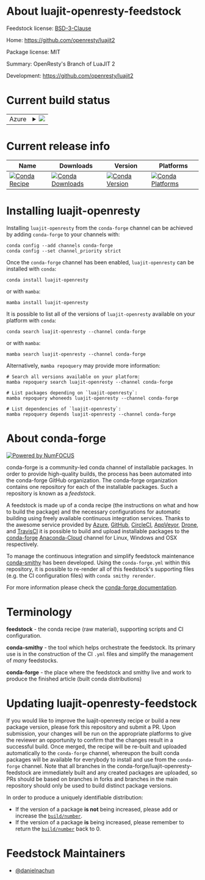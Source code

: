 About luajit-openresty-feedstock
================================

Feedstock license: [BSD-3-Clause](https://github.com/conda-forge/luajit-openresty-feedstock/blob/main/LICENSE.txt)

Home: https://github.com/openresty/luajit2

Package license: MIT

Summary: OpenResty's Branch of LuaJIT 2

Development: https://github.com/openresty/luajit2

Current build status
====================


<table>
    
  <tr>
    <td>Azure</td>
    <td>
      <details>
        <summary>
          <a href="https://dev.azure.com/conda-forge/feedstock-builds/_build/latest?definitionId=19283&branchName=main">
            <img src="https://dev.azure.com/conda-forge/feedstock-builds/_apis/build/status/luajit-openresty-feedstock?branchName=main">
          </a>
        </summary>
        <table>
          <thead><tr><th>Variant</th><th>Status</th></tr></thead>
          <tbody><tr>
              <td>linux_64</td>
              <td>
                <a href="https://dev.azure.com/conda-forge/feedstock-builds/_build/latest?definitionId=19283&branchName=main">
                  <img src="https://dev.azure.com/conda-forge/feedstock-builds/_apis/build/status/luajit-openresty-feedstock?branchName=main&jobName=linux&configuration=linux%20linux_64_" alt="variant">
                </a>
              </td>
            </tr><tr>
              <td>osx_64</td>
              <td>
                <a href="https://dev.azure.com/conda-forge/feedstock-builds/_build/latest?definitionId=19283&branchName=main">
                  <img src="https://dev.azure.com/conda-forge/feedstock-builds/_apis/build/status/luajit-openresty-feedstock?branchName=main&jobName=osx&configuration=osx%20osx_64_" alt="variant">
                </a>
              </td>
            </tr>
          </tbody>
        </table>
      </details>
    </td>
  </tr>
</table>

Current release info
====================

| Name | Downloads | Version | Platforms |
| --- | --- | --- | --- |
| [![Conda Recipe](https://img.shields.io/badge/recipe-luajit--openresty-green.svg)](https://anaconda.org/conda-forge/luajit-openresty) | [![Conda Downloads](https://img.shields.io/conda/dn/conda-forge/luajit-openresty.svg)](https://anaconda.org/conda-forge/luajit-openresty) | [![Conda Version](https://img.shields.io/conda/vn/conda-forge/luajit-openresty.svg)](https://anaconda.org/conda-forge/luajit-openresty) | [![Conda Platforms](https://img.shields.io/conda/pn/conda-forge/luajit-openresty.svg)](https://anaconda.org/conda-forge/luajit-openresty) |

Installing luajit-openresty
===========================

Installing `luajit-openresty` from the `conda-forge` channel can be achieved by adding `conda-forge` to your channels with:

```
conda config --add channels conda-forge
conda config --set channel_priority strict
```

Once the `conda-forge` channel has been enabled, `luajit-openresty` can be installed with `conda`:

```
conda install luajit-openresty
```

or with `mamba`:

```
mamba install luajit-openresty
```

It is possible to list all of the versions of `luajit-openresty` available on your platform with `conda`:

```
conda search luajit-openresty --channel conda-forge
```

or with `mamba`:

```
mamba search luajit-openresty --channel conda-forge
```

Alternatively, `mamba repoquery` may provide more information:

```
# Search all versions available on your platform:
mamba repoquery search luajit-openresty --channel conda-forge

# List packages depending on `luajit-openresty`:
mamba repoquery whoneeds luajit-openresty --channel conda-forge

# List dependencies of `luajit-openresty`:
mamba repoquery depends luajit-openresty --channel conda-forge
```


About conda-forge
=================

[![Powered by
NumFOCUS](https://img.shields.io/badge/powered%20by-NumFOCUS-orange.svg?style=flat&colorA=E1523D&colorB=007D8A)](https://numfocus.org)

conda-forge is a community-led conda channel of installable packages.
In order to provide high-quality builds, the process has been automated into the
conda-forge GitHub organization. The conda-forge organization contains one repository
for each of the installable packages. Such a repository is known as a *feedstock*.

A feedstock is made up of a conda recipe (the instructions on what and how to build
the package) and the necessary configurations for automatic building using freely
available continuous integration services. Thanks to the awesome service provided by
[Azure](https://azure.microsoft.com/en-us/services/devops/), [GitHub](https://github.com/),
[CircleCI](https://circleci.com/), [AppVeyor](https://www.appveyor.com/),
[Drone](https://cloud.drone.io/welcome), and [TravisCI](https://travis-ci.com/)
it is possible to build and upload installable packages to the
[conda-forge](https://anaconda.org/conda-forge) [Anaconda-Cloud](https://anaconda.org/)
channel for Linux, Windows and OSX respectively.

To manage the continuous integration and simplify feedstock maintenance
[conda-smithy](https://github.com/conda-forge/conda-smithy) has been developed.
Using the ``conda-forge.yml`` within this repository, it is possible to re-render all of
this feedstock's supporting files (e.g. the CI configuration files) with ``conda smithy rerender``.

For more information please check the [conda-forge documentation](https://conda-forge.org/docs/).

Terminology
===========

**feedstock** - the conda recipe (raw material), supporting scripts and CI configuration.

**conda-smithy** - the tool which helps orchestrate the feedstock.
                   Its primary use is in the construction of the CI ``.yml`` files
                   and simplify the management of *many* feedstocks.

**conda-forge** - the place where the feedstock and smithy live and work to
                  produce the finished article (built conda distributions)


Updating luajit-openresty-feedstock
===================================

If you would like to improve the luajit-openresty recipe or build a new
package version, please fork this repository and submit a PR. Upon submission,
your changes will be run on the appropriate platforms to give the reviewer an
opportunity to confirm that the changes result in a successful build. Once
merged, the recipe will be re-built and uploaded automatically to the
`conda-forge` channel, whereupon the built conda packages will be available for
everybody to install and use from the `conda-forge` channel.
Note that all branches in the conda-forge/luajit-openresty-feedstock are
immediately built and any created packages are uploaded, so PRs should be based
on branches in forks and branches in the main repository should only be used to
build distinct package versions.

In order to produce a uniquely identifiable distribution:
 * If the version of a package **is not** being increased, please add or increase
   the [``build/number``](https://docs.conda.io/projects/conda-build/en/latest/resources/define-metadata.html#build-number-and-string).
 * If the version of a package **is** being increased, please remember to return
   the [``build/number``](https://docs.conda.io/projects/conda-build/en/latest/resources/define-metadata.html#build-number-and-string)
   back to 0.

Feedstock Maintainers
=====================

* [@danielnachun](https://github.com/danielnachun/)

